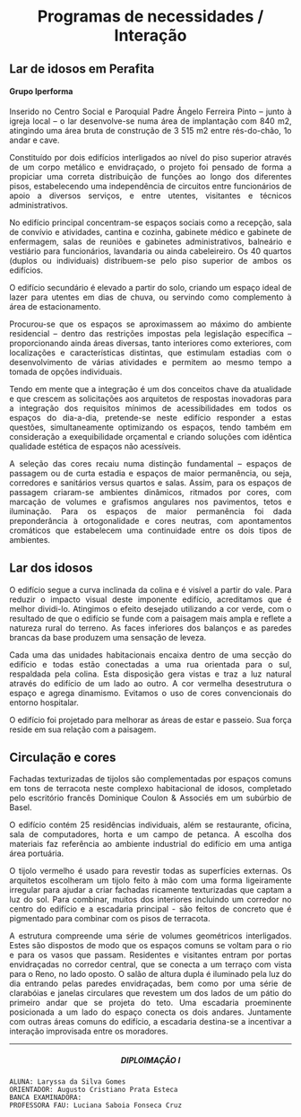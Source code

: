 # <center> Programas de necessidades / Interação

<div align="justify" class="body-text">

## Lar de idosos em Perafita
#### Grupo Iperforma

Inserido no Centro Social e Paroquial Padre Ângelo Ferreira Pinto – junto à igreja local – o lar desenvolve-se numa área de implantação com 840 m2, atingindo uma área bruta de construção de 3 515 m2 entre rés-do-chão, 1o andar e cave. 

Constituído por dois edifícios interligados ao nível do piso superior através de um corpo metálico e envidraçado, o projeto foi pensado de forma a propiciar uma correta distribuição de funções ao longo dos diferentes pisos, estabelecendo uma independência de circuitos entre funcionários de apoio a diversos serviços, e entre utentes, visitantes e técnicos administrativos.

No edifício principal concentram-se espaços sociais como a recepção, sala de convívio e atividades, cantina e cozinha, gabinete médico e gabinete de enfermagem, salas de reuniões e gabinetes administrativos, balneário e vestiário para funcionários, lavandaria ou ainda cabeleireiro. Os 40 quartos (duplos ou individuais) distribuem-se pelo piso superior de ambos os edifícios.

O edifício secundário é elevado a partir do solo, criando um espaço ideal de lazer para utentes em dias de chuva, ou servindo como complemento à área de estacionamento.

Procurou-se que os espaços se aproximassem ao máximo do ambiente residencial – dentro das restrições impostas pela legislação específica – proporcionando ainda áreas diversas, tanto interiores como exteriores, com localizações e características distintas, que estimulam estadias com o desenvolvimento de várias atividades e permitem ao mesmo tempo a tomada de opções individuais.

Tendo em mente que a integração é um dos conceitos chave da atualidade e que crescem as solicitações aos arquitetos de respostas inovadoras para a integração dos requisitos mínimos de acessibilidades em todos os espaços do dia-a-dia, pretende-se neste edifício responder a estas questões, simultaneamente optimizando os espaços, tendo também em consideração a exequibilidade orçamental e criando soluções com idêntica qualidade estética de espaços não acessíveis.

A seleção das cores recaiu numa distinção fundamental – espaços de passagem ou de curta estadia e espaços de maior permanência, ou seja, corredores e sanitários versus quartos e salas. Assim, para os espaços de passagem criaram-se ambientes dinâmicos, ritmados por cores, com marcação de volumes e grafismos angulares nos pavimentos, tetos e iluminação. Para os espaços de maior permanência foi dada preponderância à ortogonalidade e cores neutras, com apontamentos cromáticos que estabelecem uma continuidade entre os dois tipos de ambientes.

## Lar dos idosos

O edifício segue a curva inclinada da colina e é visível a partir do vale. Para reduzir o impacto visual deste imponente edifício, acreditamos que é melhor dividi-lo. Atingimos o efeito desejado utilizando a cor verde, com o resultado de que o edifício se funde com a paisagem mais ampla e reflete a natureza rural do terreno. As faces inferiores dos balanços e as paredes brancas da base produzem uma sensação de leveza.

Cada uma das unidades habitacionais encaixa dentro de uma secção do edifício e todas estão conectadas a uma rua orientada para o sul, respaldada pela colina. Esta disposição gera vistas e traz a luz natural através do edifício de um lado ao outro. A cor vermelha desestrutura o espaço e agrega dinamismo. Evitamos o uso de cores convencionais do entorno hospitalar.

O edifício foi projetado para melhorar as áreas de estar e passeio. Sua força reside em sua relação com a paisagem.

## Circulação e cores

Fachadas texturizadas de tijolos são complementadas por espaços comuns em tons de terracota neste complexo habitacional de idosos, completado pelo escritório francês Dominique Coulon & Associés em um subúrbio de Basel.

O edifício contém 25 residências individuais, além se restaurante, oficina, sala de computadores, horta e um campo de petanca. A escolha dos materiais faz referência ao ambiente industrial do edifício em uma antiga área portuária.

O tijolo vermelho é usado para revestir todas as superfícies externas. Os arquitetos escolheram um tijolo feito à mão com uma forma ligeiramente irregular para ajudar a criar fachadas ricamente texturizadas que captam a luz do sol. Para combinar, muitos dos interiores incluindo um corredor no centro do edifício e a escadaria principal - são feitos de concreto que é pigmentado para combinar com os pisos de terracota.

A estrutura compreende uma série de volumes geométricos interligados. Estes são dispostos de modo que os espaços comuns se voltam para o rio e para os vasos que passam. Residentes e visitantes entram por portas envidraçadas no corredor central, que se conecta a um terraço com vista para o Reno, no lado oposto. O salão de altura dupla é iluminado pela luz do dia entrando pelas paredes envidraçadas, bem como por uma série de clarabóias e janelas circulares que revestem um dos lados de um pátio do primeiro andar que se projeta do teto. Uma escadaria proeminente posicionada a um lado do espaço conecta os dois andares. Juntamente com outras áreas comuns do edifício, a escadaria destina-se a incentivar a interação improvisada entre os moradores.

----

##### <center> DIPLOIMAÇÃO I

  <div class="body-bottom">

    ALUNA: Laryssa da Silva Gomes
    ORIENTADOR: Augusto Cristiano Prata Esteca
    BANCA EXAMINADORA:
    PROFESSORA FAU: Luciana Saboia Fonseca Cruz

  </div>

</div>
